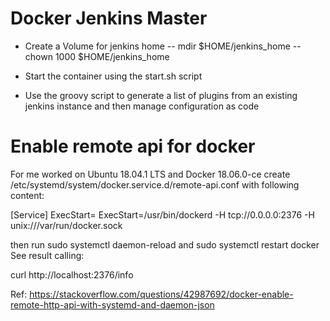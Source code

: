 
# Docker Jenkins Master
- Create a Volume for jenkins home
-- mdir $HOME/jenkins_home
-- chown 1000 $HOME/jenkins_home

- Start the container using the start.sh script
- Use the groovy script to generate a list of plugins from an existing jenkins instance and then manage configuration as code

# Enable remote api for docker 
For me worked on Ubuntu 18.04.1 LTS and Docker 18.06.0-ce create /etc/systemd/system/docker.service.d/remote-api.conf with following content:

[Service]
ExecStart=
ExecStart=/usr/bin/dockerd -H tcp://0.0.0.0:2376 -H unix:///var/run/docker.sock

then run sudo systemctl daemon-reload and sudo systemctl restart docker See result calling:

curl http://localhost:2376/info

Ref: https://stackoverflow.com/questions/42987692/docker-enable-remote-http-api-with-systemd-and-daemon-json